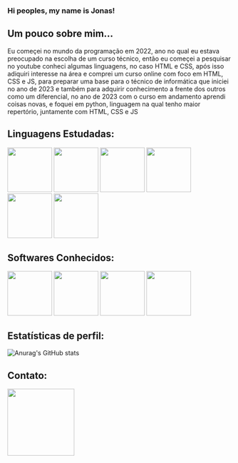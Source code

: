 ### Hi peoples, my name is Jonas!
<h2>Um pouco sobre mim...</h2>
<p>Eu começei no mundo da programação em 2022, ano no qual eu estava preocupado na escolha de um curso técnico, então eu começei a pesquisar no youtube conheci algumas linguagens, no caso HTML e CSS, após isso adiquiri interesse na área e comprei um curso online com foco em HTML, CSS e JS, para preparar uma base para o técnico de informática que iniciei no ano de 2023 e também para adquirir conhecimento a frente dos outros como um diferencial, no ano de 2023 com o curso em andamento aprendi coisas novas, e foquei em python, linguagem na qual tenho maior repertório, juntamente com HTML, CSS e JS</p>
<h2>Linguagens Estudadas: </h2>
<div>
  <img src="https://cdn.jsdelivr.net/gh/devicons/devicon/icons/python/python-original.svg" width="100" />
  <img src="https://cdn.jsdelivr.net/gh/devicons/devicon/icons/css3/css3-original-wordmark.svg" width="100" />
  <img src="https://cdn.jsdelivr.net/gh/devicons/devicon/icons/html5/html5-original-wordmark.svg" width="100" />
  <img src="https://cdn.jsdelivr.net/gh/devicons/devicon/icons/javascript/javascript-original.svg" width="100" />
  <img src="https://cdn.jsdelivr.net/gh/devicons/devicon/icons/cplusplus/cplusplus-line.svg" width="100" />
  <img src="https://cdn.jsdelivr.net/gh/devicons/devicon/icons/mysql/mysql-original-wordmark.svg" width="100" />
</div>
<h2>Softwares Conhecidos: </h2>
<div>
  <img src="https://cdn.jsdelivr.net/gh/devicons/devicon/icons/pycharm/pycharm-plain.svg" width="100" />
  <img src="https://makeindiegames.com.br/wp-content/uploads/2014/12/construct-2-logo.png" width="100" />
  <img src="https://cdn.jsdelivr.net/gh/devicons/devicon/icons/vscode/vscode-plain-wordmark.svg" width="100" />
  <img src="https://cdn.jsdelivr.net/gh/devicons/devicon/icons/arduino/arduino-original-wordmark.svg" width="100" />
</div>
<h2>Estatísticas de perfil: </h2>

![Anurag's GitHub stats](https://github-readme-stats.vercel.app/api?username=JonasFortunatoRosset&theme=dark&show_icons=true)

<h2>Contato: </h2>
<div>
  <a href="https://instagram.com/_sinxyt" target="_blank"><img loading="lazy"
  src="https://1.bp.blogspot.com/-4uF8X1wt_Xg/XbYe8-3tzOI/AAAAAAABvAE/qQMvZlpEZsE1m3AgqiFNWJzBhDZsutYzgCLcBGAsYHQ/s1600/insta%2Blogo.jpg"   target="_blank" width="150"></a>
</div>
